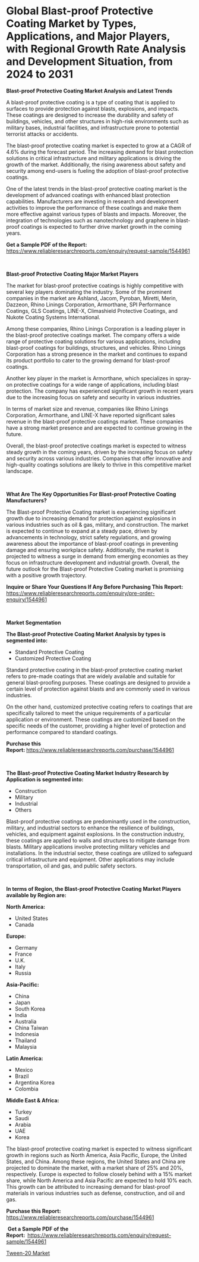 <p><h1>Global Blast-proof Protective Coating Market by Types, Applications, and Major Players, with Regional Growth Rate Analysis and Development Situation, from 2024 to 2031</h1></p><p><strong>Blast-proof Protective Coating Market Analysis and Latest Trends</strong></p>
<p><p>A blast-proof protective coating is a type of coating that is applied to surfaces to provide protection against blasts, explosions, and impacts. These coatings are designed to increase the durability and safety of buildings, vehicles, and other structures in high-risk environments such as military bases, industrial facilities, and infrastructure prone to potential terrorist attacks or accidents.</p><p>The blast-proof protective coating market is expected to grow at a CAGR of 4.6% during the forecast period. The increasing demand for blast protection solutions in critical infrastructure and military applications is driving the growth of the market. Additionally, the rising awareness about safety and security among end-users is fueling the adoption of blast-proof protective coatings.</p><p>One of the latest trends in the blast-proof protective coating market is the development of advanced coatings with enhanced blast protection capabilities. Manufacturers are investing in research and development activities to improve the performance of these coatings and make them more effective against various types of blasts and impacts. Moreover, the integration of technologies such as nanotechnology and graphene in blast-proof coatings is expected to further drive market growth in the coming years.</p></p>
<p><strong>Get a Sample PDF of the Report:&nbsp;</strong> <a href="https://www.reliableresearchreports.com/enquiry/request-sample/1544961">https://www.reliableresearchreports.com/enquiry/request-sample/1544961</a></p>
<p>&nbsp;</p>
<p><strong>Blast-proof Protective Coating Major Market Players</strong></p>
<p><p>The market for blast-proof protective coatings is highly competitive with several key players dominating the industry. Some of the prominent companies in the market are Ashland, Jacom, Pyroban, Miretti, Merin, Dazzeon, Rhino Linings Corporation, Armorthane, SPI Performance Coatings, GLS Coatings, LINE-X, Climashield Protective Coatings, and Nukote Coating Systems International.</p><p>Among these companies, Rhino Linings Corporation is a leading player in the blast-proof protective coatings market. The company offers a wide range of protective coating solutions for various applications, including blast-proof coatings for buildings, structures, and vehicles. Rhino Linings Corporation has a strong presence in the market and continues to expand its product portfolio to cater to the growing demand for blast-proof coatings.</p><p>Another key player in the market is Armorthane, which specializes in spray-on protective coatings for a wide range of applications, including blast protection. The company has experienced significant growth in recent years due to the increasing focus on safety and security in various industries.</p><p>In terms of market size and revenue, companies like Rhino Linings Corporation, Armorthane, and LINE-X have reported significant sales revenue in the blast-proof protective coatings market. These companies have a strong market presence and are expected to continue growing in the future.</p><p>Overall, the blast-proof protective coatings market is expected to witness steady growth in the coming years, driven by the increasing focus on safety and security across various industries. Companies that offer innovative and high-quality coatings solutions are likely to thrive in this competitive market landscape.</p></p>
<p>&nbsp;</p>
<p><strong>What Are The Key Opportunities For Blast-proof Protective Coating Manufacturers?</strong></p>
<p><p>The Blast-proof Protective Coating market is experiencing significant growth due to increasing demand for protection against explosions in various industries such as oil & gas, military, and construction. The market is expected to continue to expand at a steady pace, driven by advancements in technology, strict safety regulations, and growing awareness about the importance of blast-proof coatings in preventing damage and ensuring workplace safety. Additionally, the market is projected to witness a surge in demand from emerging economies as they focus on infrastructure development and industrial growth. Overall, the future outlook for the Blast-proof Protective Coating market is promising with a positive growth trajectory.</p></p>
<p><strong>Inquire or Share Your Questions If Any Before Purchasing This Report:</strong> <a href="https://www.reliableresearchreports.com/enquiry/pre-order-enquiry/1544961">https://www.reliableresearchreports.com/enquiry/pre-order-enquiry/1544961</a></p>
<p>&nbsp;</p>
<p><strong>Market Segmentation</strong></p>
<p><strong>The Blast-proof Protective Coating Market Analysis by types is segmented into:</strong></p>
<p><ul><li>Standard Protective Coating</li><li>Customized Protective Coating</li></ul></p>
<p><p>Standard protective coating in the blast-proof protective coating market refers to pre-made coatings that are widely available and suitable for general blast-proofing purposes. These coatings are designed to provide a certain level of protection against blasts and are commonly used in various industries.</p><p>On the other hand, customized protective coating refers to coatings that are specifically tailored to meet the unique requirements of a particular application or environment. These coatings are customized based on the specific needs of the customer, providing a higher level of protection and performance compared to standard coatings.</p></p>
<p><strong>Purchase this Report:&nbsp;</strong><a href="https://www.reliableresearchreports.com/purchase/1544961">https://www.reliableresearchreports.com/purchase/1544961</a></p>
<p>&nbsp;</p>
<p><strong>The Blast-proof Protective Coating Market Industry Research by Application is segmented into:</strong></p>
<p><ul><li>Construction</li><li>Military</li><li>Industrial</li><li>Others</li></ul></p>
<p><p>Blast-proof protective coatings are predominantly used in the construction, military, and industrial sectors to enhance the resilience of buildings, vehicles, and equipment against explosions. In the construction industry, these coatings are applied to walls and structures to mitigate damage from blasts. Military applications involve protecting military vehicles and installations. In the industrial sector, these coatings are utilized to safeguard critical infrastructure and equipment. Other applications may include transportation, oil and gas, and public safety sectors.</p></p>
<p>&nbsp;</p>
<p><strong>In terms of Region, the Blast-proof Protective Coating Market Players available by Region are:</strong></p>
<p>
    <p> <strong> North America: </strong>
        <ul>
            <li>United States</li>
            <li>Canada</li>
        </ul>
        </p> 
    <p> <strong> Europe: </strong>
        <ul>
            <li>Germany</li>
            <li>France</li>
            <li>U.K.</li>
            <li>Italy</li>
            <li>Russia</li>
        </ul>
        </p> 
    <p> <strong> Asia-Pacific: </strong>
        <ul>
            <li>China</li>
            <li>Japan</li>
            <li>South Korea</li>
            <li>India</li>
            <li>Australia</li>
            <li>China Taiwan</li>
            <li>Indonesia</li>
            <li>Thailand</li>
            <li>Malaysia</li>
        </ul>
        </p> 
    <p> <strong> Latin America: </strong>
        <ul>
            <li>Mexico</li>
            <li>Brazil</li>
            <li>Argentina Korea</li>
            <li>Colombia</li>
        </ul>
        </p> 
    <p> <strong> Middle East & Africa: </strong>
        <ul>
            <li>Turkey</li>
            <li>Saudi</li>
            <li>Arabia</li>
            <li>UAE</li>
            <li>Korea</li>
        </ul>
    </p>
    </p>
<p><p>The blast-proof protective coating market is expected to witness significant growth in regions such as North America, Asia Pacific, Europe, the United States, and China. Among these regions, the United States and China are projected to dominate the market, with a market share of 25% and 20%, respectively. Europe is expected to follow closely behind with a 15% market share, while North America and Asia Pacific are expected to hold 10% each. This growth can be attributed to increasing demand for blast-proof materials in various industries such as defense, construction, and oil and gas.</p></p>
<p><strong>Purchase this Report: </strong><a href="https://www.reliableresearchreports.com/purchase/1544961">https://www.reliableresearchreports.com/purchase/1544961</a></p>
<p>&nbsp;<strong>Get a Sample PDF of the Report:&nbsp;&nbsp;</strong><a href="https://www.reliableresearchreports.com/enquiry/request-sample/1544961">https://www.reliableresearchreports.com/enquiry/request-sample/1544961</a></p>
<p><strong></strong></p>
<p><p><a href="https://github.com/danielneavesallisons03mba/Market-Research-Report-List-1/blob/main/tween-20-market.md">Tween-20 Market</a></p></p>